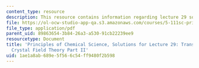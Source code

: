 ```yaml
---
content_type: resource
description: This resource contains information regarding lecture 29 solution.
file: https://ol-ocw-studio-app-qa.s3.amazonaws.com/courses/5-111sc-principles-of-chemical-science-fall-2014/1ae1a8ab689e5f566c54ff9480f2b598_MIT5_111F14_Lec29Soln.pdf
file_type: application/pdf
parent_uid: 89863654-3b84-26a3-a530-91cb22239ee9
resourcetype: Document
title: 'Principles of Chemical Science, Solutions for Lecture 29: Transition Metals:
  Crystal Field Theory Part II'
uid: 1ae1a8ab-689e-5f56-6c54-ff9480f2b598
---
```

